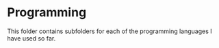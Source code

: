 # Programming
This folder contains subfolders for each of the programming languages I have used so far.
